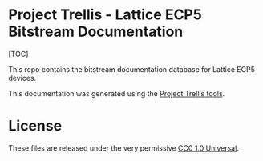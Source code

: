 # Project Trellis - Lattice ECP5 Bitstream Documentation

[TOC]

This repo contains the bitstream documentation database for Lattice ECP5
devices.

This documentation was generated using the
[Project Trellis tools](https://github.com/YosysHQ/prjtrellis).

# License

These files are released under the very permissive [CC0 1.0 Universal](COPYING).

